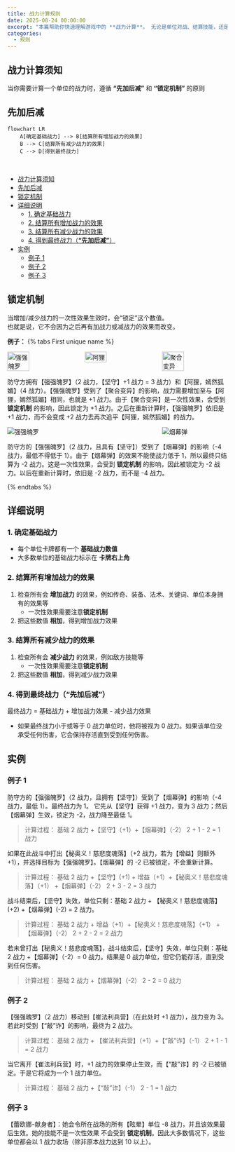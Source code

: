 ```yaml
---
title: 战力计算规则
date: 2025-08-24 00:00:00
excerpt: "本篇帮助你快速理解游戏中的 **战力计算**。 无论是单位对战、结算技能，还是进行比拼，都需要正确计算战力。"
categories:
  - 规则
---
```


## 战力计算须知

当你需要计算一个单位的战力时，遵循 **“先加后减”** 和 **“锁定机制”** 的原则

## 先加后减

```mermaid
flowchart LR
    A[确定基础战力] --> B[结算所有增加战力的效果]
    B --> C[结算所有减少战力的效果]
    C --> D[得到最终战力]
```

<br>

- [战力计算须知](#战力计算须知)
- [先加后减](#先加后减)
- [锁定机制](#锁定机制)
- [详细说明](#详细说明)
  - [1. 确定基础战力](#1-确定基础战力)
  - [2. 结算所有增加战力的效果](#2-结算所有增加战力的效果)
  - [3. 结算所有减少战力的效果](#3-结算所有减少战力的效果)
  - [4. 得到最终战力（**“先加后减”**）](#4-得到最终战力先加后减)
- [实例](#实例)
  - [例子 1](#例子-1)
  - [例子 2](#例子-2)
  - [例子 3](#例子-3)

## 锁定机制

当增加/减少战力的一次性效果生效时，会“锁定”这个数值。  
也就是说，它不会因为之后再有加战力或减战力的效果而改变。

**例子：**
{% tabs First unique name %}

<!-- tab 增加战力 -->

<div style="display:flex; justify-content:space-between; gap:10px;">
  <img src="https://cdn.jsdelivr.net/gh/choowx2002/project_k_image@latest/OGN/cn/OGN-052.png" alt="强强魄罗" style="flex:1; width: 33%; max-width:150px; height:auto;"/>
  <img src="https://cdn.jsdelivr.net/gh/choowx2002/project_k_image@latest/OGN/cn/OGN-066a.png" alt="阿狸" style="flex:1; width: 33%; max-width:150px; height:auto;"/>
  <img src="https://cdn.jsdelivr.net/gh/choowx2002/project_k_image@latest/OGN/cn/OGN-108.png" alt="聚合变异" style="flex:1; width: 33%; max-width:150px; height:auto;"/>
</div>

防守方拥有【强强魄罗】（2 战力，【坚守】+1 战力 = 3 战力）和【阿狸，嫣然狐媚】（4 战力）。【强强魄罗】受到了【聚合变异】的影响，战力需要增加至与【阿狸，嫣然狐媚】相同，也就是 +1 战力。由于【聚合变异】是一次性效果，会受到 **锁定机制** 的影响，因此锁定为 +1 战力。之后在重新计算时，【强强魄罗】依旧是 +1 战力，而不会变成 +2 战力去再次追平【阿狸，嫣然狐媚】的战力。

<!-- endtab -->

<!-- tab 减少战力例子-->

<div style="display:flex; justify-content:space-between; gap:10px;">
  <img src="https://cdn.jsdelivr.net/gh/choowx2002/project_k_image@latest/OGN/cn/OGN-052.png" alt="强强魄罗" style="flex:1; max-width:150px; height:auto;"/>
  <img src="https://cdn.jsdelivr.net/gh/choowx2002/project_k_image@latest/OGN/cn/OGN-093.png" alt="烟幕弹" style="flex:1; max-width:150px; height:auto;"/>
</div>

防守方的【强强魄罗】（2 战力，且具有【坚守】）受到了【烟幕弹】的影响（-4 战力，最低不得低于 1）。由于【烟幕弹】的效果不能使战力低于 1，所以最终只结算为 -2 战力。这是一次性效果，会受到 **锁定机制** 的影响，因此被锁定为 -2 战力。以后在重新计算时，依旧是 -2 战力，而不是 -4 战力。

<!-- endtab -->
 
{% endtabs %}


## 详细说明

### 1. 确定基础战力

- 每个单位卡牌都有一个 **基础战力数值**
- 大多数单位的基础战力标示在 **卡牌右上角**

### 2. 结算所有增加战力的效果

1. 检查所有会 **增加战力** 的效果，例如传奇、装备、法术、关键词、单位本身拥有的效果等
    - 一次性效果需要注意**锁定机制**
2. 把这些数值 **相加**，得到增加战力效果

### 3. 结算所有减少战力的效果

1. 检查所有会 **减少战力** 的效果，例如敌方技能等
    - 一次性效果需要注意**锁定机制**
2. 把这些数值 **相加**，得到减少战力效果

### 4. 得到最终战力（**“先加后减”**）

最终战力 = 基础战力 + 增加战力效果 - 减少战力效果

- 如果最终战力小于或等于 0 战力单位时，他将被视为 0 战力。如果该单位没承受任何伤害，它会保持存活直到受到任何伤害。

## 实例

### 例子 1

防守方的【强强魄罗】（2 战力，且拥有【坚守】）受到了【烟幕弹】的影响（-4 战力，最低 1）。最终战力为 1。
它先从【坚守】获得 +1 战力，变为 3 战力；然后【烟幕弹】生效，锁定为 -2，战力降至最低 1。

> 计算过程：
> 基础 2 战力 +【坚守】（+1）+【烟幕弹】（-2）
> 2 + 1 - 2 = 1 战力

如果在此战斗中打出【秘奥义！慈悲度魂落】（+2 战力，若为【增益】则额外 +1），并选择目标为【强强魄罗】。【烟幕弹】的 -2 已被锁定，不会重新计算。

> 计算过程：
> 基础 2 战力 +【坚守】(+1) + 增益（+1）+【秘奥义！慈悲度魂落】（+1） +【烟幕弹】（-2）
> 2 + 3 - 2 = 3 战力

战斗结束后，【坚守】失效，单位只剩：基础 2 战力 + 【秘奥义！慈悲度魂落】(+2) +【烟幕弹】(-2) = 2 战力。

> 计算过程：
> 基础 2 战力 + 增益（+1）+【秘奥义！慈悲度魂落】（+1） +【烟幕弹】（-2）
> 2 + 2 - 2 = 2 战力

若未曾打出【秘奥义！慈悲度魂落】，战斗结束后，【坚守】失效，单位只剩：基础 2 战力 +【烟幕弹】（-2）= 0 战力。结果是 0 战力单位，但它仍能存活，直到受到任何伤害。

> 计算过程：
> 基础 2 战力 +【烟幕弹】（-2）
> 2 - 2 = 0 战力

### 例子 2

【强强魄罗】（2 战力）移动到【崔法利兵营】（在此处时 +1 战力），战力变为 3。若此时受到【“敲”诈】的影响，最终为 2 战力。

> 计算过程：
> 基础 2 战力 + 【崔法利兵营】（+1）+【“敲”诈】（-1）
> 2 + 1 - 1 = 2 战力

当它离开【崔法利兵营】时，+1 战力的效果停止生效，而【“敲”诈】的 -2 已被锁定。于是它将成为一个 1 战力单位。

> 计算过程：
> 基础 2 战力 +【“敲”诈】（-1）
> 2 - 1 = 1 战力

### 例子 3

【蕾欧娜-献身者】：她会令所在战场的所有【眩晕】单位 -8 战力，并且该效果最后生效。她的技能不是一次性效果 不会受到 **锁定机制**。因此大多数情况下，这些单位都会以 1 战力收场（除非原本战力达到 10 以上）。